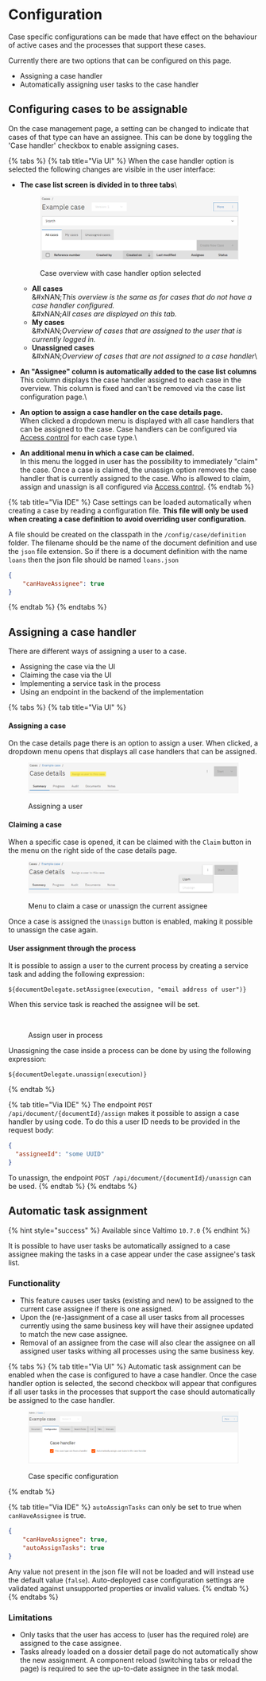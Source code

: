 # Configuration

Case specific configurations can be made that have effect on the behaviour of active cases and the processes that support these cases.

Currently there are two options that can be configured on this page.

* Assigning a case handler
* Automatically assigning user tasks to the case handler

## Configuring cases to be assignable

On the case management page, a setting can be changed to indicate that cases of that type can have an assignee. This can be done by toggling the 'Case handler' checkbox to enable assigning cases.

{% tabs %}
{% tab title="Via UI" %}
When the case handler option is selected the following changes are visible in the user interface:

*   **The case list screen is divided in to three tabs**\\

    <figure><img src="../../.gitbook/assets/image (35) (1).png" alt=""><figcaption><p>Case overview with case handler option selected<br></p></figcaption></figure>

    * **All cases**\
      \&#xNAN;_This overview is the same as for cases that do not have a case handler configured._\
      &#xNAN;_&#x41;ll cases are displayed on this tab._
    * **My cases**\
      \&#xNAN;_Overview of cases that are assigned to the user that is currently logged in._
    * **Unassigned cases**\
      \&#xNAN;_Overview of cases that are not assigned to a case handler_\\
* **An "Assignee" column is automatically added to the case list columns**\
  This column displays the case handler assigned to each case in the overview. This column is fixed and can't be removed via the case list configuration page.\\
* **An option to assign a case handler on the case details page.**\
  When clicked a dropdown menu is displayed with all case handlers that can be assigned to the case. Case handlers can be configured via [Access control](../access-control/) for each case type.\\
* **An additional menu in which a case can be claimed.**\
  In this menu the logged in user has the possibility to immediately "claim" the case. Once a case is claimed, the unassign option removes the case handler that is currently assigned to the case. Who is allowed to claim, assign and unassign is all configured via [Access control](../access-control/).
{% endtab %}

{% tab title="Via IDE" %}
Case settings can be loaded automatically when creating a case by reading a configuration file. **This file will only be used when creating a case definition to avoid overriding user configuration.**

A file should be created on the classpath in the `/config/case/definition` folder. The filename should be the name of the document definition and use the `json` file extension. So if there is a document definition with the name `loans` then the json file should be named `loans.json`

```json
{
    "canHaveAssignee": true
}
```
{% endtab %}
{% endtabs %}

## Assigning a case handler

There are different ways of assigning a user to a case.

* Assigning the case via the UI
* Claiming the case via the UI
* Implementing a service task in the process
* Using an endpoint in the backend of the implementation

{% tabs %}
{% tab title="Via UI" %}
#### Assigning a case

On the case details page there is an option to assign a user. When clicked, a dropdown menu opens that displays all case handlers that can be assigned.

<figure><img src="../../.gitbook/assets/image (36) (1).png" alt=""><figcaption><p>Assigning a user</p></figcaption></figure>

#### Claiming a case

When a specific case is opened, it can be claimed with the `Claim` button in the menu on the right side of the case details page.

<figure><img src="../../.gitbook/assets/image (37).png" alt=""><figcaption><p>Menu to claim a case or unassign the current assignee</p></figcaption></figure>

Once a case is assigned the `Unassign` button is enabled, making it possible to unassign the case again.

#### User assignment through the process

It is possible to assign a user to the current process by creating a service task and adding the following expression:

```
${documentDelegate.setAssignee(execution, "email address of user")}
```

When this service task is reached the assignee will be set.

<figure><img src="https://beta.docs-v2.valtimo.nl/~gitbook/image?url=https%3A%2F%2F217214225-files.gitbook.io%2F%7E%2Ffiles%2Fv0%2Fb%2Fgitbook-x-prod.appspot.com%2Fo%2Fspaces%252FbcArISKZtxWk4tKpZb9P%252Fuploads%252Fgit-blob-cb874bd5d70b9917bf09cf156c90f70ca5515715%252Fassign-user-in-process.png%3Falt%3Dmedia&#x26;width=768&#x26;dpr=4&#x26;quality=100&#x26;sign=44bc2eae&#x26;sv=2" alt=""><figcaption><p>Assign user in process</p></figcaption></figure>

Unassigning the case inside a process can be done by using the following expression:

```spel
${documentDelegate.unassign(execution)}
```
{% endtab %}

{% tab title="Via IDE" %}
The endpoint `POST /api/document/{documentId}/assign` makes it possible to assign a case handler by using code. To do this a user ID needs to be provided in the request body:

```json
{
  "assigneeId": "some UUID"
} 
```

To unassign, the endpoint `POST /api/document/{documentId}/unassign` can be used.
{% endtab %}
{% endtabs %}

## Automatic task assignment

{% hint style="success" %}
Available since Valtimo `10.7.0`
{% endhint %}

It is possible to have user tasks be automatically assigned to a case assignee making the tasks in a case appear under the case assignee's task list.

### Functionality

* This feature causes user tasks (existing and new) to be assigned to the current case assignee if there is one assigned.
* Upon the (re-)assignment of a case all user tasks from all processes currently using the same business key will have their assignee updated to match the new case assignee.
* Removal of an assignee from the case will also clear the assignee on all assigned user tasks withing all processes using the same business key.

{% tabs %}
{% tab title="Via UI" %}
Automatic task assignment can be enabled when the case is configured to have a case handler. Once the case handler option is selected, the second checkbox will appear that configures if all user tasks in the processes that support the case should automatically be assigned to the case handler.

<figure><img src="../../.gitbook/assets/image (31) (1).png" alt=""><figcaption><p>Case specific configuration</p></figcaption></figure>
{% endtab %}

{% tab title="Via IDE" %}
`autoAssignTasks` can only be set to true when `canHaveAssignee` is true.

```json
{
    "canHaveAssignee": true,
    "autoAssignTasks": true
}
```

Any value not present in the json file will not be loaded and will instead use the default value (`false`). Auto-deployed case configuration settings are validated against unsupported properties or invalid values.
{% endtab %}
{% endtabs %}

### Limitations

* Only tasks that the user has access to (user has the required role) are assigned to the case assignee.
* Tasks already loaded on a dossier detail page do not automatically show the new assignment. A component reload (switching tabs or reload the page) is required to see the up-to-date assignee in the task modal.
